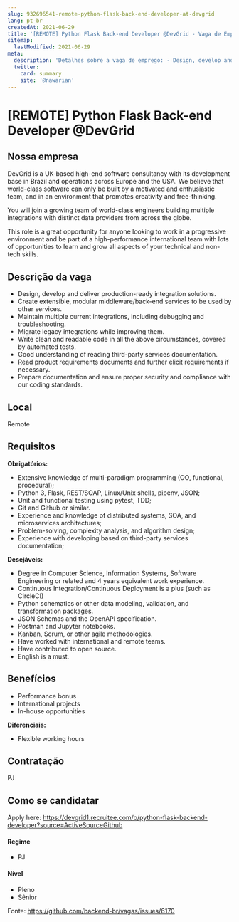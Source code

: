 ```yaml
---
slug: 932696541-remote-python-flask-back-end-developer-at-devgrid
lang: pt-br
createdAt: 2021-06-29
title: '[REMOTE] Python Flask Back-end Developer @DevGrid - Vaga de Emprego'
sitemap:
  lastModified: 2021-06-29
meta:
  description: 'Detalhes sobre a vaga de emprego: - Design, develop and deliver production-ready integration solutions. - Create extensible, modular middleware/back-end services to be used by other services. - Maintain multiple current integrations, including debugging and troubleshooting. - Migrate legacy integrations while improving them. - Write clean and readable code in all the above circumstances, covered by automated tests. - Good understanding of reading third-party services documentation. - Read product requirements documents and further elicit requirements if necessary. - Prepare documentation and ensure proper security and compliance with our coding standards.'
  twitter:
    card: summary
    site: '@nawarian'
---
```


# [REMOTE] Python Flask Back-end Developer @DevGrid

<!--
==================================================
Caso a vaga for remoto durante a pandemia informar no texto "Remoto durante o covid"
==================================================
-->
<!-- 
==================================================
POR FAVOR, SÓ POSTE SE A VAGA FOR PARA BACK-END!

Não faça distinção de gênero no título da vaga.

Use: "Back-End Developer" ao invés de 
"Desenvolvedor Back-End" \o/

Exemplo: `[São Paulo] Back-End Developer @ NOME DA EMPRESA`
==================================================
-->
<!--
==================================================
Caso a vaga for remoto durante a pandemia deixar a linha abaixo
==================================================
-->


## Nossa empresa

DevGrid is a UK-based high-end software consultancy with its development base in Brazil and operations across Europe and the USA. We believe that world-class software can only be built by a motivated and enthusiastic team, and in an environment that promotes creativity and free-thinking.

You will join a growing team of world-class engineers building multiple integrations with distinct data providers from across the globe.

This role is a great opportunity for anyone looking to work in a progressive environment and be part of a high-performance international team with lots of opportunities to learn and grow all aspects of your technical and non-tech skills.

## Descrição da vaga

- Design, develop and deliver production-ready integration solutions.
- Create extensible, modular middleware/back-end services to be used by other services.
- Maintain multiple current integrations, including debugging and troubleshooting.
- Migrate legacy integrations while improving them.
- Write clean and readable code in all the above circumstances, covered by automated tests.
- Good understanding of reading third-party services documentation.
- Read product requirements documents and further elicit requirements if necessary.
- Prepare documentation and ensure proper security and compliance with our coding standards.

## Local

Remote

## Requisitos

**Obrigatórios:**

- Extensive knowledge of multi-paradigm programming (OO, functional, procedural);
- Python 3, Flask, REST/SOAP, Linux/Unix shells, pipenv, JSON;
- Unit and functional testing using pytest, TDD;
- Git and Github or similar.
- Experience and knowledge of distributed systems, SOA, and microservices architectures;
- Problem-solving, complexity analysis, and algorithm design;
- Experience with developing based on third-party services documentation;

**Desejáveis:**
- Degree in Computer Science, Information Systems, Software Engineering or related and 4 years equivalent work experience.
- Continuous Integration/Continuous Deployment is a plus (such as CircleCI)
- Python schematics or other data modeling, validation, and transformation packages.
- JSON Schemas and the OpenAPI specification.
- Postman and Jupyter notebooks.
- Kanban, Scrum, or other agile methodologies.
- Have worked with international and remote teams.
- Have contributed to open source.
- English is a must.

## Benefícios

- Performance bonus
- International projects
- In-house opportunities

**Diferenciais:**

- Flexible working hours

## Contratação

PJ 

## Como se candidatar

Apply here: https://devgrid1.recruitee.com/o/python-flask-backend-developer?source=ActiveSourceGithub

#### Regime

- PJ

#### Nível

- Pleno
- Sênior




Fonte: https://github.com/backend-br/vagas/issues/6170